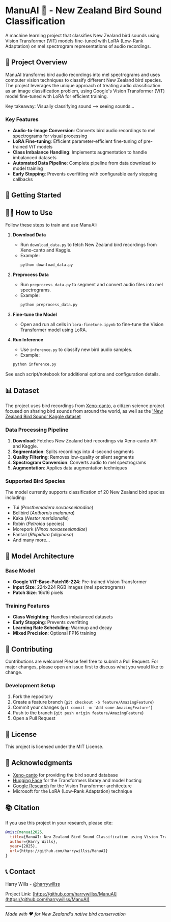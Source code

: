 # ManuAI 🦜 - New Zealand Bird Sound Classification

A machine learning project that classifies New Zealand bird sounds using Vision Transformer (ViT) models fine-tuned with LoRA (Low-Rank Adaptation) on mel spectrogram representations of audio recordings.

## 🎯 Project Overview

ManuAI transforms bird audio recordings into mel spectrograms and uses computer vision techniques to classify different New Zealand bird species. The project leverages the unique approach of treating audio classification as an image classification problem, using Google's Vision Transformer (ViT) model fine-tuned with LoRA for efficient training.

Key takeaway: Visually classifying sound --> seeing sounds...

### Key Features

- **Audio-to-Image Conversion**: Converts bird audio recordings to mel spectrograms for visual processing
- **LoRA Fine-tuning**: Efficient parameter-efficient fine-tuning of pre-trained ViT models
- **Class Imbalance Handling**: Implements augmentation to handle imbalanced datasets
- **Automated Data Pipeline**: Complete pipeline from data download to model training
- **Early Stopping**: Prevents overfitting with configurable early stopping callbacks

## 🚀 Getting Started

## 🧑‍💻 How to Use

Follow these steps to train and use ManuAI:

1. **Download Data**
   - Run `download_data.py` to fetch New Zealand bird recordings from Xeno-canto and Kaggle.
   - Example:
     ```bash
     python download_data.py
     ```

2. **Preprocess Data**
   - Run `preprocess_data.py` to segment and convert audio files into mel spectrograms.
   - Example:
     ```bash
     python preprocess_data.py
     ```

3. **Fine-tune the Model**
   - Open and run all cells in `lora-finetune.ipynb` to fine-tune the Vision Transformer model using LoRA.

4. **Run Inference**
   - Use `inference.py` to classify new bird audio samples.
   - Example:
   ```bash
   python inference.py
   ```
   
See each script/notebook for additional options and configuration details.

## 📊 Dataset

The project uses bird recordings from [Xeno-canto](https://xeno-canto.org/), a citizen science project focused on sharing bird sounds from around the world, as well as the ['New Zealand Bird Sound' Kaggle dataset](https://www.kaggle.com/datasets/ollypowell/new-zealand-bird-sound/data?select=DOC_001_Tier1) 

### Data Processing Pipeline

1. **Download**: Fetches New Zealand bird recordings via Xeno-canto API and Kaggle.
2. **Segmentation**: Splits recordings into 4-second segments
3. **Quality Filtering**: Removes low-quality or silent segments
4. **Spectrogram Conversion**: Converts audio to mel spectrograms
5. **Augmentation**: Applies data augmentation techniques

### Supported Bird Species

The model currently supports classification of 20 New Zealand bird species including:
- Tui (*Prosthemadera novaeseelandiae*)
- Bellbird (*Anthornis melanura*)
- Kaka (*Nestor meridionalis*)
- Robin (*Petroica* species)
- Morepork (*Ninox novaeseelandiae*)
- Fantail (*Rhipidura fuliginosa*)
- And many more...

## 🤖 Model Architecture

### Base Model
- **Google ViT-Base-Patch16-224**: Pre-trained Vision Transformer
- **Input Size**: 224x224 RGB images (mel spectrograms)
- **Patch Size**: 16x16 pixels

### Training Features
- **Class Weighting**: Handles imbalanced datasets
- **Early Stopping**: Prevents overfitting
- **Learning Rate Scheduling**: Warmup and decay
- **Mixed Precision**: Optional FP16 training

## 🤝 Contributing

Contributions are welcome! Please feel free to submit a Pull Request. For major changes, please open an issue first to discuss what you would like to change.

### Development Setup

1. Fork the repository
2. Create a feature branch (`git checkout -b feature/AmazingFeature`)
3. Commit your changes (`git commit -m 'Add some AmazingFeature'`)
4. Push to the branch (`git push origin feature/AmazingFeature`)
5. Open a Pull Request

## 📝 License

This project is licensed under the MIT License.

## 🙏 Acknowledgments

- [Xeno-canto](https://xeno-canto.org/) for providing the bird sound database
- [Hugging Face](https://huggingface.co/) for the Transformers library and model hosting
- [Google Research](https://github.com/google-research/vision_transformer) for the Vision Transformer architecture
- Microsoft for the LoRA (Low-Rank Adaptation) technique

## 📚 Citation

If you use this project in your research, please cite:

```bibtex
@misc{manuai2025,
  title={ManuAI: New Zealand Bird Sound Classification using Vision Transformers},
  author={Harry Wills},
  year={2025},
  url={https://github.com/harrywillss/ManuAI}
}
```

## 📞 Contact

Harry Wills - [@harrywillss](https://github.com/harrywillss)

Project Link: [https://github.com/harrywillss/ManuAI](https://github.com/harrywillss/ManuAI)

---

*Made with ❤️ for New Zealand's native bird conservation*
